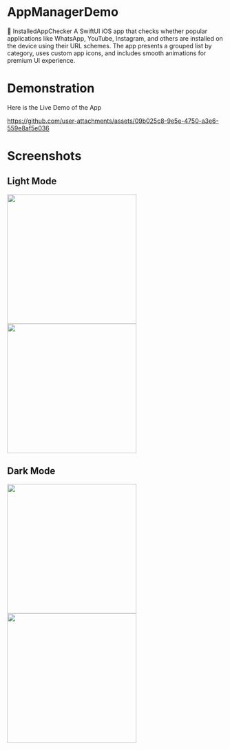 # AppManagerDemo

📱 InstalledAppChecker
A SwiftUI iOS app that checks whether popular applications like WhatsApp, YouTube, Instagram, and others are installed on the device using their URL schemes. The app presents a grouped list by category, uses custom app icons, and includes smooth animations for premium UI experience.

# Demonstration

Here is the Live Demo of the App

https://github.com/user-attachments/assets/09b025c8-9e5e-4750-a3e6-559e8af5e036

# Screenshots

## Light Mode
<img src="https://github.com/user-attachments/assets/acbb82db-03c6-4bfe-ac4c-7e74b40d7311" height="300"/>
<img src="https://github.com/user-attachments/assets/0bd76b88-aa5c-4cef-a86c-83f196eaa2d4" height="300"/>

## Dark Mode
<img src="https://github.com/user-attachments/assets/c8873479-332e-400e-b913-bd84a9635c89" height="300"/>
<img src="https://github.com/user-attachments/assets/9d81aa36-6a1e-4cb7-90b8-9b6b06195001" height="300"/>







